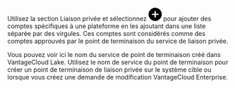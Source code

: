 Utilisez la section Liaison privée et sélectionnez ![""](Images/ebt1659745488877.svg) pour ajouter des comptes spécifiques à une plateforme en les ajoutant dans une liste séparée par des virgules. Ces comptes sont considérés comme des comptes approuvés par le point de terminaison du service de liaison privée.

Vous pouvez voir ici le nom du service de point de terminaison créé dans VantageCloud Lake. Utilisez le nom de service du point de terminaison pour créer un point de terminaison de liaison privée sur le système cible ou lorsque vous créez une demande de modification VantageCloud Enterprise.
